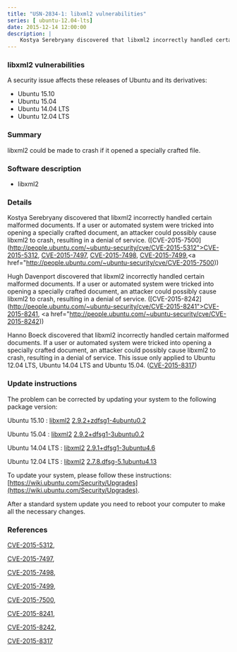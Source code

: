 ```yaml
---
title: "USN-2834-1: libxml2 vulnerabilities"
series: [ ubuntu-12.04-lts]
date: 2015-12-14 12:00:00
description: |
    Kostya Serebryany discovered that libxml2 incorrectly handled certain malformed documents. If a user or automated system were tricked into opening a specially crafted document, an attacker could possibly cause libxml2 to crash, resulting in a denial of service. ([CVE-2015-7500](http://people.ubuntu.com/~ubuntu-security/cve/CVE-2015-5312">CVE-2015-5312</a>, <a href="http://people.ubuntu.com/~ubuntu-security/cve/CVE-2015-7497">CVE-2015-7497</a>, <a href="http://people.ubuntu.com/~ubuntu-security/cve/CVE-2015-7498">CVE-2015-7498</a>, <a href="http://people.ubuntu.com/~ubuntu-security/cve/CVE-2015-7499">CVE-2015-7499</a>,<a href="http://people.ubuntu.com/~ubuntu-security/cve/CVE-2015-7500))
--- 
```

 
 


### libxml2 vulnerabilities

A security issue affects these releases of Ubuntu and its derivatives:

* Ubuntu 15.10
* Ubuntu 15.04
* Ubuntu 14.04 LTS
* Ubuntu 12.04 LTS

### Summary

libxml2 could be made to crash if it opened a specially crafted file. 

### Software description

* libxml2 

### Details

Kostya Serebryany discovered that libxml2 incorrectly handled certain malformed documents. If a user or automated system were tricked into opening a specially crafted document, an attacker could possibly cause libxml2 to crash, resulting in a denial of service. ([CVE-2015-7500](http://people.ubuntu.com/~ubuntu-security/cve/CVE-2015-5312">CVE-2015-5312</a>, <a href="http://people.ubuntu.com/~ubuntu-security/cve/CVE-2015-7497">CVE-2015-7497</a>, <a href="http://people.ubuntu.com/~ubuntu-security/cve/CVE-2015-7498">CVE-2015-7498</a>, <a href="http://people.ubuntu.com/~ubuntu-security/cve/CVE-2015-7499">CVE-2015-7499</a>,<a href="http://people.ubuntu.com/~ubuntu-security/cve/CVE-2015-7500))

Hugh Davenport discovered that libxml2 incorrectly handled certain malformed documents. If a user or automated system were tricked into opening a specially crafted document, an attacker could possibly cause libxml2 to crash, resulting in a denial of service. ([CVE-2015-8242](http://people.ubuntu.com/~ubuntu-security/cve/CVE-2015-8241">CVE-2015-8241</a>, <a href="http://people.ubuntu.com/~ubuntu-security/cve/CVE-2015-8242))

Hanno Boeck discovered that libxml2 incorrectly handled certain malformed documents. If a user or automated system were tricked into opening a specially crafted document, an attacker could possibly cause libxml2 to crash, resulting in a denial of service. This issue only applied to Ubuntu 12.04 LTS, Ubuntu 14.04 LTS and Ubuntu 15.04. ([CVE-2015-8317](http://people.ubuntu.com/~ubuntu-security/cve/CVE-2015-8317)) 

### Update instructions

The problem can be corrected by updating your system to the following package version:

Ubuntu 15.10
 : [libxml2](https://launchpad.net/ubuntu/+source/libxml2) <span> [2.9.2+zdfsg1-4ubuntu0.2](https://launchpad.net/ubuntu/+source/libxml2/2.9.2+zdfsg1-4ubuntu0.2) </span> 

Ubuntu 15.04
 : [libxml2](https://launchpad.net/ubuntu/+source/libxml2) <span> [2.9.2+dfsg1-3ubuntu0.2](https://launchpad.net/ubuntu/+source/libxml2/2.9.2+dfsg1-3ubuntu0.2) </span> 

Ubuntu 14.04 LTS
 : [libxml2](https://launchpad.net/ubuntu/+source/libxml2) <span> [2.9.1+dfsg1-3ubuntu4.6](https://launchpad.net/ubuntu/+source/libxml2/2.9.1+dfsg1-3ubuntu4.6) </span> 

Ubuntu 12.04 LTS
 : [libxml2](https://launchpad.net/ubuntu/+source/libxml2) <span> [2.7.8.dfsg-5.1ubuntu4.13](https://launchpad.net/ubuntu/+source/libxml2/2.7.8.dfsg-5.1ubuntu4.13) </span> 

To update your system, please follow these instructions: [https://wiki.ubuntu.com/Security/Upgrades](https://wiki.ubuntu.com/Security/Upgrades).

After a standard system update you need to reboot your computer to make all the necessary changes. 

### References

 
 [CVE-2015-5312](http://people.ubuntu.com/~ubuntu-security/cve/CVE-2015-5312), 

 [CVE-2015-7497](http://people.ubuntu.com/~ubuntu-security/cve/CVE-2015-7497), 

 [CVE-2015-7498](http://people.ubuntu.com/~ubuntu-security/cve/CVE-2015-7498), 

 [CVE-2015-7499](http://people.ubuntu.com/~ubuntu-security/cve/CVE-2015-7499), 

 [CVE-2015-7500](http://people.ubuntu.com/~ubuntu-security/cve/CVE-2015-7500), 

 [CVE-2015-8241](http://people.ubuntu.com/~ubuntu-security/cve/CVE-2015-8241), 

 [CVE-2015-8242](http://people.ubuntu.com/~ubuntu-security/cve/CVE-2015-8242), 

 [CVE-2015-8317](http://people.ubuntu.com/~ubuntu-security/cve/CVE-2015-8317)
 

